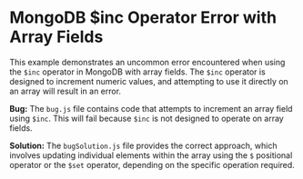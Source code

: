 # MongoDB $inc Operator Error with Array Fields
This example demonstrates an uncommon error encountered when using the `$inc` operator in MongoDB with array fields. The `$inc` operator is designed to increment numeric values, and attempting to use it directly on an array will result in an error.

**Bug:**
The `bug.js` file contains code that attempts to increment an array field using `$inc`. This will fail because `$inc` is not designed to operate on array fields.

**Solution:**
The `bugSolution.js` file provides the correct approach, which involves updating individual elements within the array using the `$` positional operator or the `$set` operator, depending on the specific operation required.
